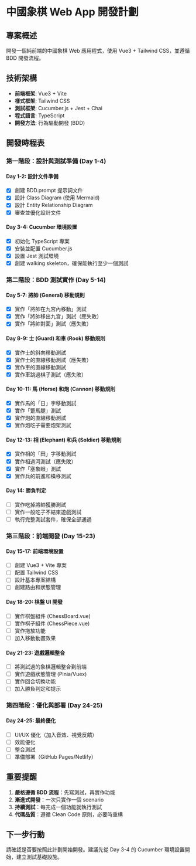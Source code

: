 # 中國象棋 Web App 開發計劃

## 專案概述
開發一個純前端的中國象棋 Web 應用程式，使用 Vue3 + Tailwind CSS，並遵循 BDD 開發流程。

## 技術架構
- **前端框架**: Vue3 + Vite
- **樣式框架**: Tailwind CSS
- **測試框架**: Cucumber.js + Jest + Chai
- **程式語言**: TypeScript
- **開發方法**: 行為驅動開發 (BDD)

## 開發時程表

### 第一階段：設計與測試準備 (Day 1-4)

#### Day 1-2: 設計文件準備
- [x] 創建 BDD.prompt 提示詞文件
- [x] 設計 Class Diagram (使用 Mermaid)
- [x] 設計 Entity Relationship Diagram
- [x] 審查並優化設計文件

#### Day 3-4: Cucumber 環境設置
- [x] 初始化 TypeScript 專案
- [x] 安裝並配置 Cucumber.js
- [x] 設置 Jest 測試環境
- [x] 創建 walking skeleton，確保能執行至少一個測試

### 第二階段：BDD 測試實作 (Day 5-14)

#### Day 5-7: 將帥 (General) 移動規則
- [x] 實作「將帥在九宮內移動」測試
- [x] 實作「將帥移出九宮」測試（應失敗）
- [x] 實作「將帥對面」測試（應失敗）

#### Day 8-9: 士 (Guard) 和車 (Rook) 移動規則
- [x] 實作士的斜向移動測試
- [x] 實作士的直線移動測試（應失敗）
- [x] 實作車的直線移動測試
- [x] 實作車跳過棋子測試（應失敗）

#### Day 10-11: 馬 (Horse) 和炮 (Cannon) 移動規則
- [x] 實作馬的「日」字移動測試
- [x] 實作「蹩馬腿」測試
- [x] 實作炮的直線移動測試
- [x] 實作炮吃子需要炮架測試

#### Day 12-13: 相 (Elephant) 和兵 (Soldier) 移動規則
- [x] 實作相的「田」字移動測試
- [x] 實作相過河測試（應失敗）
- [x] 實作「塞象眼」測試
- [x] 實作兵的前進和橫移測試

#### Day 14: 勝負判定
- [ ] 實作吃掉將帥獲勝測試
- [ ] 實作一般吃子不結束遊戲測試
- [ ] 執行完整測試套件，確保全部通過

### 第三階段：前端開發 (Day 15-23)

#### Day 15-17: 前端環境設置
- [ ] 創建 Vue3 + Vite 專案
- [ ] 配置 Tailwind CSS
- [ ] 設計基本專案結構
- [ ] 創建路由和狀態管理

#### Day 18-20: 棋盤 UI 開發
- [ ] 實作棋盤組件 (ChessBoard.vue)
- [ ] 實作棋子組件 (ChessPiece.vue)
- [ ] 實作拖放功能
- [ ] 加入移動動畫效果

#### Day 21-23: 遊戲邏輯整合
- [ ] 將測試過的象棋邏輯整合到前端
- [ ] 實作遊戲狀態管理 (Pinia/Vuex)
- [ ] 實作回合切換功能
- [ ] 加入勝負判定和提示

### 第四階段：優化與部署 (Day 24-25)

#### Day 24-25: 最終優化
- [ ] UI/UX 優化（加入音效、視覺反饋）
- [ ] 效能優化
- [ ] 整合測試
- [ ] 準備部署（GitHub Pages/Netlify）

## 重要提醒

1. **嚴格遵循 BDD 流程**：先寫測試，再實作功能
2. **漸進式開發**：一次只實作一個 scenario
3. **持續測試**：每完成一個功能就執行測試
4. **代碼品質**：遵循 Clean Code 原則，必要時重構

## 下一步行動

請確認是否要按照此計劃開始開發。建議先從 Day 3-4 的 Cucumber 環境設置開始，建立測試基礎設施。